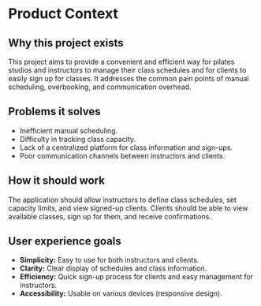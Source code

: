 # Product Context

## Why this project exists

This project aims to provide a convenient and efficient way for pilates studios and instructors to manage their class schedules and for clients to easily sign up for classes. It addresses the common pain points of manual scheduling, overbooking, and communication overhead.

## Problems it solves

- Inefficient manual scheduling.
- Difficulty in tracking class capacity.
- Lack of a centralized platform for class information and sign-ups.
- Poor communication channels between instructors and clients.

## How it should work

The application should allow instructors to define class schedules, set capacity limits, and view signed-up clients. Clients should be able to view available classes, sign up for them, and receive confirmations.

## User experience goals

- **Simplicity:** Easy to use for both instructors and clients.
- **Clarity:** Clear display of schedules and class information.
- **Efficiency:** Quick sign-up process for clients and easy management for instructors.
- **Accessibility:** Usable on various devices (responsive design).
